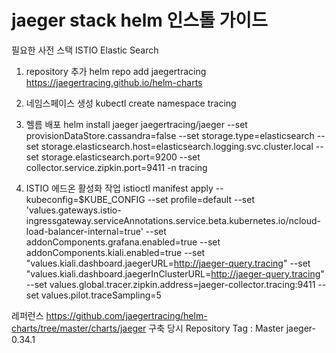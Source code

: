 # jaeger stack helm 인스톨 가이드

필요한 사전 스택
ISTIO
Elastic Search

1. repository 추가
helm repo add jaegertracing https://jaegertracing.github.io/helm-charts

2. 네임스페이스 생성
kubectl create namespace tracing

3. 헬름 배포
helm install jaeger jaegertracing/jaeger --set provisionDataStore.cassandra=false --set storage.type=elasticsearch --set storage.elasticsearch.host=elasticsearch.logging.svc.cluster.local --set storage.elasticsearch.port=9200 --set collector.service.zipkin.port=9411 -n tracing

4. ISTIO 에드온 활성화 작업
istioctl manifest apply --kubeconfig=$KUBE_CONFIG --set profile=default --set 'values.gateways.istio-ingressgateway.serviceAnnotations.service\.beta\.kubernetes\.io/ncloud-load-balancer-internal=true' --set addonComponents.grafana.enabled=true --set addonComponents.kiali.enabled=true --set "values.kiali.dashboard.jaegerURL=http://jaeger-query.tracing" --set "values.kiali.dashboard.jaegerInClusterURL=http://jaeger-query.tracing" --set values.global.tracer.zipkin.address=jaeger-collector.tracing:9411 --set values.pilot.traceSampling=5


레퍼런스 
https://github.com/jaegertracing/helm-charts/tree/master/charts/jaeger
구축 당시 Repository Tag : Master jaeger-0.34.1


